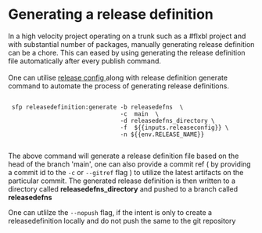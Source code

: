 # Generating a release definition

In a high velocity project operating on a trunk such as a #flxbl project  and with substantial number of packages, manually generating release definition can be a chore. This can eased by using generating the release definition file automatically after every publish command. \
\
One can utilise [release config ](../development/defining-a-domain/release-config.md)along with release definition generate command to automate the process of generating release definitions.&#x20;

```

 sfp releasedefinition:generate -b releasedefns  \
                                -c  main  \
                                -d releasedefns_directory \
                                -f  ${{inputs.releaseconfig}} \
                                -n ${{env.RELEASE_NAME}}
                                
```

The above command will generate a release definition file based on the head of the branch 'main', one can also provide a commit ref ( by providing a commit id to the  `-c` or `--gitref`  flag  ) to utilize the latest artifacts on the particular commit. The generated release definition is then written to a directory called **releasedefns\_directory** and  pushed to a branch called **releasedefns**

One can utlilze the `--nopush` flag, if the intent is only to create a releasedefinition locally and do not push the same to the git repository

